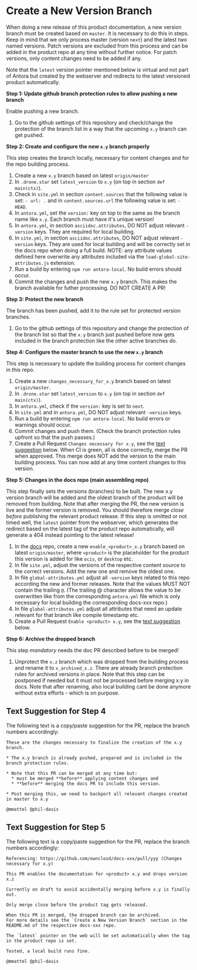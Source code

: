 # Create a New Version Branch

When doing a new release of this product documentation, a new version branch must be created based on `master`. It is necessary to do this in steps. Keep in mind that we only process master (version `next`) and the latest two named versions. Patch versions are excluded from this process and can be added in the product repo at any time without further notice. For patch versions, only content changes need to be added if any.

Note that the `latest` version pointer mentioned below is virtual and not part of Antora but created by the webserver and redirects to the latest versioned product automatically.

**Step 1: Update github branch protection rules to allow pushing a new branch**

Enable pushing a new branch.

1.  Go to the github settings of this repository and check/change the protection of the branch list in a way that
    the upcoming `x.y` branch can get pushed.

**Step 2: Create and configure the new `x.y` branch properly**

This step creates the branch locally, necessary for content changes and for the repo building process. 

1.  Create a new `x.y` branch based on latest `origin/master`
1.  In `.drone.star` set `latest_version` to `x.y` (on top in section `def main(ctx)`).
1.  Check in `site.yml` in section `content.sources` that the following value is set: `- url: .` and in `content.sources.url` the following value is set: `- HEAD`.
1.  In `antora.yml`, set the `version:` key on top to the same as the branch name like `x.y`. Each branch must have it's unique version!
1.  In `antora.yml`, in section `asciidoc.attributes`, DO NOT adjust relevant `-version` keys. They are required for local building.
1.  In `site.yml`, in section `asciidoc.attributes`, DO NOT adjust relevant `-version` keys. They are used for local building and will be correctly set in the docs repo when doing a full build. NOTE: any attribute values defined here overwrite any attributes included via the `load-global-site-attributes.js` extension. 
1.  Run a build by entering `npm run antora-local`. No build errors should occur.
1.  Commit the changes and push the new `x.y` branch. This makes the branch available for futher processing. DO NOT CREATE A PR!

**Step 3: Protect the new branch**

The branch has been pushed, add it to the rule set for protected version branches.

1. Go to the github settings of this repository and change the protection of the branch list so that
    the `x.y` branch just pushed before now gets included in the branch protection like the other active branches do.

**Step 4: Configure the master branch to use the new `x.y` branch**

This step is necessary to update the building process for content changes in this repo. 

1. Create a new `changes_necessary_for_x.y` branch based on latest `origin/master`.
1. In `.drone.star` set `latest_version` to `x.y` (on top in section `def main(ctx)`).
1. In `antora.yml`, check if the `version:` key is set to `next`.
1. In `site.yml` and in `antora.yml`, DO NOT adjust relevant `-version` keys.
1. Run a build by entering `npm run antora-local`. No build errors or warnings should occur.
1. Commit changes and push them. (Check the branch protection rules upfront so that the push passes.)
1. Create a Pull Request `Changes necessary for x.y`, see the [text suggestion](#text-suggestion-for-step-4) below. When CI is green, all is done correctly, merge the PR when approved. This merge does NOT add the version to the main building process. You can now add at any time content changes to this version.

**Step 5: Changes in the docs repo (main assembling repo)**

This step finally sets the versions (branches) to be built. The new x.y version branch will be added and the oldest branch of the product will be removed from building. Note that after merging the PR, the new version is live and the former version is removed. You should therefore merge _close before_ publishing the relevant product release. If this step is omitted or not timed well, the `latest` pointer from the webserver, which generates the redirect based on the latest tag of the product repo automatically, will generate a 404 instead pointing to the latest release!

1. In the [docs](https://github.com/owncloud/docs/blob/master/site.yml) repo, create a new `enable_<product>_x.y` branch based on latest `origin/master`, where `<product>` is the placeholder for the product this version is added for like `ocis`, or `desktop` etc.
1. In file `site.yml`, adjust the versions of the respective content source to the correct versions. Add the new one and remove the oldest one.
1. In file `global-attributes.yml` adjust all `-version` keys related to this repo according the new and former releases. Note that the values MUST NOT contain the trailing `@`. (The trailing @ character allows the value to be overwritten like from the corresponding `antora.yml` file which is only necessary for local building the corresponding docs-xxx repo.)
1. In file `global-attributes.yml` adjust all attributes that need an update relevant for that branch like compile timestamp etc.
1. Create a Pull Request `Enable <product> x.y`, see the [text suggestion](#text-suggestion-for-step-5) below.

**Step 6: Archive the dropped branch**

This step _mandatory_ needs the doc PR described before to be merged!

1. Unprotect the `x.z` branch which was dropped from the building process and rename it to `x_archived_x.z`. There are already branch protection rules for archived versions in place. Note that this step can be postponed if needed but it must not be processed before merging x.y in docs. Note that after renaming, also local building cant be done anymore without extra efforts - which is on purpose.

## **Text Suggestion for Step 4**

The following text is a copy/paste suggestion for the PR, replace the branch numbers accordingly:

```
These are the changes necessary to finalize the creation of the x.y branch.

* The x.y branch is already pushed, prepared and is included in the branch protection rules.

* Note that this PR can be merged at any time but:
  * must be merged **before** applying content changes and
  * **before** merging the docs PR to include this version.

* Post merging this, we need to backport all relevant changes created in master to x.y

@mmattel @phil-davis
```

## **Text Suggestion for Step 5**

The following text is a copy/paste suggestion for the PR, replace the branch numbers accordingly:

```
Referencing: https://github.com/owncloud/docs-xxx/pull/yyy (Changes necessary for x.y)

This PR enables the documentation for <product> x.y and drops version x.z

Currently on draft to avoid accidentally merging before x.y is finally out.

Only merge close before the product tag gets released.

When this PR is merged, the dropped branch can be archived.
For more details see the `Create a New Version Branch` section in the README.md of the respective docs-xxx repo.

The `latest` pointer on the web will be set automatically when the tag in the product repo is set.

Tested, a local build runs fine.

@mmattel @phil-davis
```
